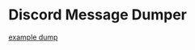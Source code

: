 # Discord Message Dumper

[example dump](https://cdn.discordapp.com/attachments/1140940029766664324/1142411119554744410/enmity1.db.zst)


